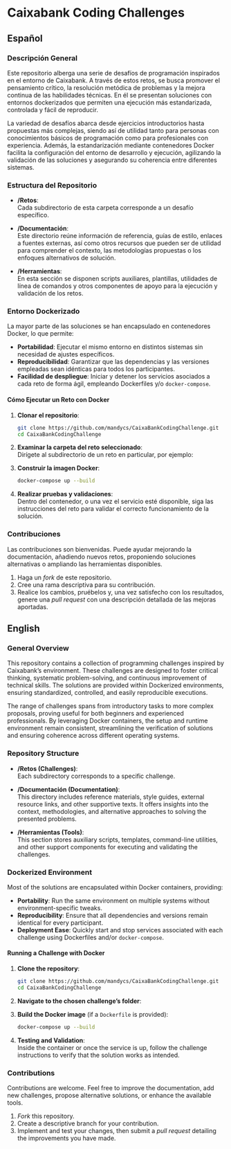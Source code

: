 # Caixabank Coding Challenges

## Español

### Descripción General

Este repositorio alberga una serie de desafíos de programación inspirados en el entorno de Caixabank. A través de estos retos, se busca promover el pensamiento crítico, la resolución metódica de problemas y la mejora continua de las habilidades técnicas. En él se presentan soluciones con entornos dockerizados que permiten una ejecución más estandarizada, controlada y fácil de reproducir.

La variedad de desafíos abarca desde ejercicios introductorios hasta propuestas más complejas, siendo así de utilidad tanto para personas con conocimientos básicos de programación como para profesionales con experiencia. Además, la estandarización mediante contenedores Docker facilita la configuración del entorno de desarrollo y ejecución, agilizando la validación de las soluciones y asegurando su coherencia entre diferentes sistemas.

### Estructura del Repositorio

- **/Retos**:  
  Cada subdirectorio de esta carpeta corresponde a un desafío específico.  
- **/Documentación**:  
  Este directorio reúne información de referencia, guías de estilo, enlaces a fuentes externas, así como otros recursos que pueden ser de utilidad para comprender el contexto, las metodologías propuestas o los enfoques alternativos de solución.

- **/Herramientas**:  
  En esta sección se disponen scripts auxiliares, plantillas, utilidades de línea de comandos y otros componentes de apoyo para la ejecución y validación de los retos.

### Entorno Dockerizado

La mayor parte de las soluciones se han encapsulado en contenedores Docker, lo que permite:

- **Portabilidad**: Ejecutar el mismo entorno en distintos sistemas sin necesidad de ajustes específicos.
- **Reproducibilidad**: Garantizar que las dependencias y las versiones empleadas sean idénticas para todos los participantes.
- **Facilidad de despliegue**: Iniciar y detener los servicios asociados a cada reto de forma ágil, empleando Dockerfiles y/o `docker-compose`.

#### Cómo Ejecutar un Reto con Docker

1. **Clonar el repositorio**:  
   ```bash
   git clone https://github.com/mandycs/CaixaBankCodingChallenge.git
   cd CaixaBankCodingChallenge
   ```

2. **Examinar la carpeta del reto seleccionado**:  
   Dirígete al subdirectorio de un reto en particular, por ejemplo:  
   
3. **Construir la imagen Docker**:  
   ```bash
   docker-compose up --build
   ```

5. **Realizar pruebas y validaciones**:  
   Dentro del contenedor, o una vez el servicio esté disponible, siga las instrucciones del reto para validar el correcto funcionamiento de la solución.

### Contribuciones

Las contribuciones son bienvenidas. Puede ayudar mejorando la documentación, añadiendo nuevos retos, proponiendo soluciones alternativas o ampliando las herramientas disponibles.

1. Haga un *fork* de este repositorio.
2. Cree una rama descriptiva para su contribución.
3. Realice los cambios, pruébelos y, una vez satisfecho con los resultados, genere una *pull request* con una descripción detallada de las mejoras aportadas.

## English

### General Overview

This repository contains a collection of programming challenges inspired by Caixabank’s environment. These challenges are designed to foster critical thinking, systematic problem-solving, and continuous improvement of technical skills. The solutions are provided within Dockerized environments, ensuring standardized, controlled, and easily reproducible executions.

The range of challenges spans from introductory tasks to more complex proposals, proving useful for both beginners and experienced professionals. By leveraging Docker containers, the setup and runtime environment remain consistent, streamlining the verification of solutions and ensuring coherence across different operating systems.

### Repository Structure

- **/Retos (Challenges)**:  
  Each subdirectory corresponds to a specific challenge.  

- **/Documentación (Documentation)**:  
  This directory includes reference materials, style guides, external resource links, and other supportive texts. It offers insights into the context, methodologies, and alternative approaches to solving the presented problems.

- **/Herramientas (Tools)**:  
  This section stores auxiliary scripts, templates, command-line utilities, and other support components for executing and validating the challenges.

### Dockerized Environment

Most of the solutions are encapsulated within Docker containers, providing:

- **Portability**: Run the same environment on multiple systems without environment-specific tweaks.
- **Reproducibility**: Ensure that all dependencies and versions remain identical for every participant.
- **Deployment Ease**: Quickly start and stop services associated with each challenge using Dockerfiles and/or `docker-compose`.

#### Running a Challenge with Docker

1. **Clone the repository**:  
   ```bash
   git clone https://github.com/mandycs/CaixaBankCodingChallenge.git
   cd CaixaBankCodingChallenge
   ```

2. **Navigate to the chosen challenge’s folder**:  
   
3. **Build the Docker image** (if a `Dockerfile` is provided):  
  
   ```bash
   docker-compose up --build
   ```

5. **Testing and Validation**:  
   Inside the container or once the service is up, follow the challenge instructions to verify that the solution works as intended.

### Contributions

Contributions are welcome. Feel free to improve the documentation, add new challenges, propose alternative solutions, or enhance the available tools.

1. *Fork* this repository.
2. Create a descriptive branch for your contribution.
3. Implement and test your changes, then submit a *pull request* detailing the improvements you have made.
